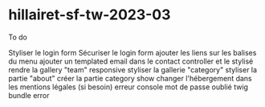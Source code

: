 # hillairet-sf-tw-2023-03

To do 

Styliser le login form
Sécuriser le login form
ajouter les liens sur les balises <a> du menu
ajouter un templated email dans le contact controller et le stylisé
rendre la gallery "team" responsive
styliser la gallerie "category"
styliser la partie "about"
créer la partie category show
changer l'hébergement dans les mentions légales (si besoin)
erreur console
mot de passe oublié
twig bundle error